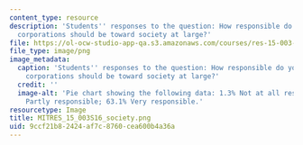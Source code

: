 ```yaml
---
content_type: resource
description: 'Students'' responses to the question: How responsible do you feel that
  corporations should be toward society at large?'
file: https://ol-ocw-studio-app-qa.s3.amazonaws.com/courses/res-15-003-shaping-the-future-of-work-15-662x-spring-2016/9ccf21b82424af7c8760cea600b4a36a_MITRES_15_003S16_society.png
file_type: image/png
image_metadata:
  caption: 'Students'' responses to the question: How responsible do you feel that
    corporations should be toward society at large?'
  credit: ''
  image-alt: 'Pie chart showing the following data: 1.3% Not at all responsible; 35.6%
    Partly responsible; 63.1% Very responsible.'
resourcetype: Image
title: MITRES_15_003S16_society.png
uid: 9ccf21b8-2424-af7c-8760-cea600b4a36a
---
```

